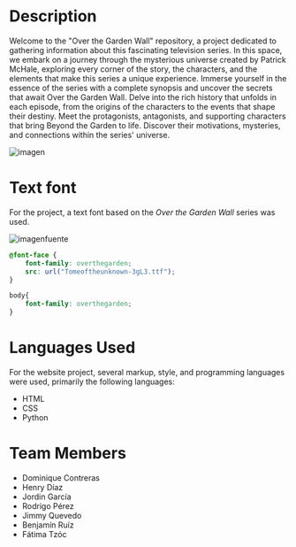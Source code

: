 # Description

Welcome to the "Over the Garden Wall" repository, a project dedicated to gathering information about this fascinating television series. In this space, we embark on a journey through the mysterious universe created by Patrick McHale, exploring every corner of the story, the characters, and the elements that make this series a unique experience.
Immerse yourself in the essence of the series with a complete synopsis and uncover the secrets that await Over the Garden Wall. Delve into the rich history that unfolds in each episode, from the origins of the characters to the events that shape their destiny. Meet the protagonists, antagonists, and supporting characters that bring Beyond the Garden to life. Discover their motivations, mysteries, and connections within the series' universe.

![imagen](https://www.google.com/url?sa=i&url=https%3A%2F%2Fcuatrobastardos.com%2F2015%2F10%2F27%2Freview-over-the-garden-wall%2F&psig=AOvVaw3YBbISRgmDPQMBFR0CJwpa&ust=1715315505577000&source=images&cd=vfe&opi=89978449&ved=0CBIQjRxqFwoTCJCQib7e_4UDFQAAAAAdAAAAABAE)

# Text font
For the project, a text font based on the *Over the Garden Wall* series was used.

![imagenfuente](https://i.imgur.com/clKRIcR.png)
```css
@font-face {
    font-family: overthegarden;
    src: url("Tomeoftheunknown-3gL3.ttf");
}

body{
    font-family: overthegarden;
}
```
# Languages Used
For the website project, several markup, style, and programming languages were used, primarily the following languages:
- HTML
- CSS
- Python
# Team Members
- Dominique Contreras
- Henry Díaz
- Jordin García
- Rodrigo Pérez
- Jimmy Quevedo
- Benjamín Ruíz
- Fátima Tzóc